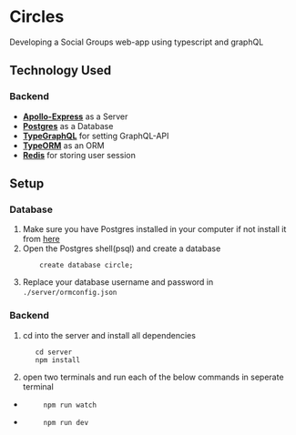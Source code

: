 # Circles

Developing a Social Groups web-app using typescript and graphQL

## Technology Used

### Backend

- [**Apollo-Express**](https://www.apollographql.com/blog/using-express-with-graphql-server-node-js/) as a Server
- [**Postgres**](https://www.postgresql.org/) as a Database
- [**TypeGraphQL**](https://typegraphql.com/) for setting GraphQL-API
- [**TypeORM**](https://typeorm.io/#/) as an ORM
- [**Redis**](https://redis.io/) for storing user session

## Setup

### Database

1. Make sure you have Postgres installed in your computer if not install it from [here](https://www.postgresql.org/)
1. Open the Postgres shell(psql) and create a database
   ```shell
       create database circle;
   ```
1. Replace your database username and password in `./server/ormconfig.json`

### Backend

1. cd into the server and install all dependencies
   ```shell
      cd server
      npm install
   ```
1. open two terminals and run each of the below commands in seperate terminal

- ```shell
       npm run watch
  ```
- ```shell
       npm run dev
  ```
